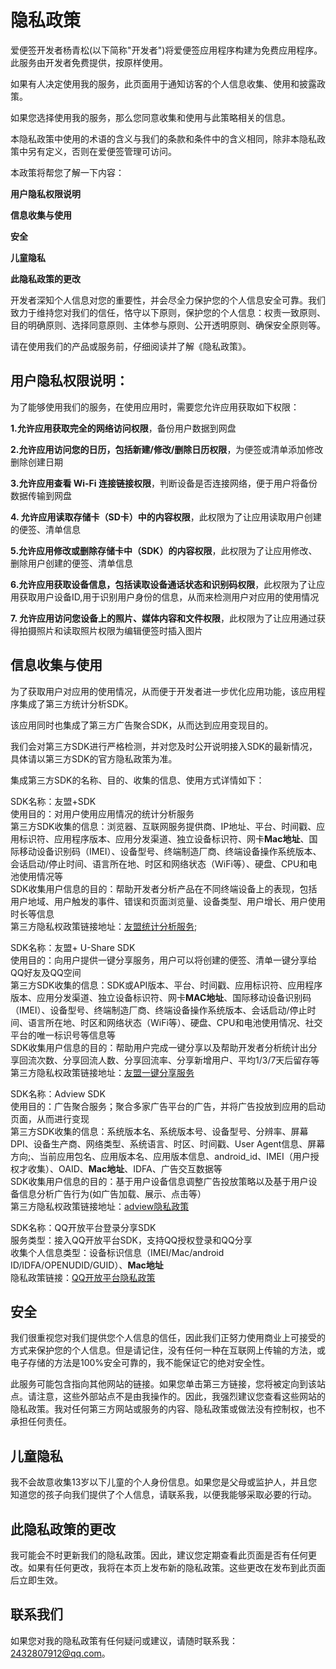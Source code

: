 # 隐私政策

爱便签开发者杨青松(以下简称"开发者")将爱便签应用程序构建为免费应用程序。此服务由开发者免费提供，按原样使用。  

如果有人决定使用我的服务，此页面用于通知访客的个人信息收集、使用和披露政策。  

如果您选择使用我的服务，那么您同意收集和使用与此策略相关的信息。  

本隐私政策中使用的术语的含义与我们的条款和条件中的含义相同，除非本隐私政策中另有定义，否则在爱便签管理可访问。  
  
      
本政策将帮您了解一下内容：  

**用户隐私权限说明**  

**信息收集与使用**  

**安全**  

**儿童隐私**  

**此隐私政策的更改**  
  
  
开发者深知个人信息对您的重要性，并会尽全力保护您的个人信息安全可靠。我们致力于维持您对我们的信任，恪守以下原则，保护您的个人信息：权责一致原则、目的明确原则、选择同意原则、主体参与原则、公开透明原则、确保安全原则等。  

请在使用我们的产品或服务前，仔细阅读并了解《隐私政策》。  
  
    
    
## 用户隐私权限说明：  
  
  
为了能够使用我们的服务，在使用应用时，需要您允许应用获取如下权限：  

**1.允许应用获取完全的网络访问权限**，备份用户数据到网盘  

**2.允许应用访问您的日历，包括新建/修改/删除日历权限**，为便签或清单添加修改删除创建日期  

**3.允许应用查看 Wi-Fi 连接链接权限**，判断设备是否连接网络，便于用户将备份数据传输到网盘  

**4. 允许应用读取存储卡（SD卡）中的内容权限**，此权限为了让应用读取用户创建的便签、清单信息  

**5.允许应用修改或删除存储卡中（SDK）的内容权限**，此权限为了让应用修改、删除用户创建的便签、清单信息  

**6.允许应用获取设备信息，包括读取设备通话状态和识别码权限**，此权限为了让应用获取用户设备ID,用于识别用户身份的信息，从而来检测用户对应用的使用情况  

**7. 允许应用访问您设备上的照片、媒体内容和文件权限**，此权限为了让应用通过获得拍摄照片和读取照片权限为编辑便签时插入图片  
  
     
    
## 信息收集与使用  
  
      
 为了获取用户对应用的使用情况，从而便于开发者进一步优化应用功能，该应用程序集成了第三方统计分析SDK。  

该应用同时也集成了第三方广告聚合SDK，从而达到应用变现目的。  

我们会对第三方SDK进行严格检测，并对您及时公开说明接入SDK的最新情况，具体请以第三方SDK的官方隐私政策为准。  

集成第三方SDK的名称、目的、收集的信息、使用方式详情如下：  
  
    
    
SDK名称：友盟+SDK   
使用目的：对用户使用应用情况的统计分析服务  
第三方SDK收集的信息：浏览器、互联网服务提供商、IP地址、平台、时间戳、应用标识符、应用程序版本、应用分发渠道、独立设备标识符、网卡**Mac地址**、国际移动设备识别码（IMEI）、设备型号、终端制造厂商、终端设备操作系统版本、会话启动/停止时间、语言所在地、时区和网络状态（WiFi等）、硬盘、CPU和电池使用情况等  
SDK收集用户信息的目的：帮助开发者分析产品在不同终端设备上的表现，包括用户地域、用户触发的事件、错误和页面浏览量、设备类型、用户增长、用户使用时长等信息  
第三方隐私权政策链接地址：[友盟统计分析服务](https://www.umeng.com/policy);  
  
    
SDK名称：友盟+ U-Share SDK  
使用目的：向用户提供一键分享服务，用户可以将创建的便签、清单一键分享给QQ好友及QQ空间  
第三方SDK收集的信息：SDK或API版本、平台、时间戳、应用标识符、应用程序版本、应用分发渠道、独立设备标识符、网卡**MAC地址**、国际移动设备识别码（IMEI）、设备型号、终端制造厂商、终端设备操作系统版本、会话启动/停止时间、语言所在地、时区和网络状态（WiFi等）、硬盘、CPU和电池使用情况、社交平台的唯一标识号等信息等  
SDK收集用户信息的目的：帮助用户完成一键分享以及帮助开发者分析统计出分享回流次数、分享回流人数、分享回流率、分享新增用户、平均1/3/7天后留存等  
第三方隐私权政策链接地址：[友盟一键分享服务](https://www.umeng.com/policy)  
  
    
SDK名称：Adview SDK  
使用目的：广告聚合服务；聚合多家广告平台的广告，并将广告投放到应用的启动页面，从而进行变现  
第三方SDK收集的信息：系统版本名、系统版本号、设备型号、分辨率、屏幕DPI、设备生产商、网络类型、系统语言、时区、时间戳、User Agent信息、屏幕方向;、当前应用包名、应用版本名、应用版本信息、android_id、IMEI（用户授权才收集）、OAID、**Mac地址**、IDFA、广告交互数据等  
SDK收集用户信息的目的：基于用户设备信息调整广告投放策略以及基于用户设备信息分析广告行为(如广告加载、展示、点击等）  
第三方隐私权政策链接地址：[adview隐私政策](http://adview.cn/about/company)  
  
    
SDK名称：QQ开放平台登录分享SDK  
服务类型：接入QQ开放平台SDK，支持QQ授权登录和QQ分享  
收集个人信息类型：设备标识信息（IMEI/Mac/android ID/IDFA/OPENUDID/GUID）、**Mac地址**  
隐私政策链接：[QQ开放平台隐私政策](https://ti.qq.com/agreement)  
  
    
    

## 安全

我们很重视您对我们提供您个人信息的信任，因此我们正努力使用商业上可接受的方式来保护您的个人信息。但是请记住，没有任何一种在互联网上传输的方法，或电子存储的方法是100%安全可靠的，我不能保证它的绝对安全性。  

此服务可能包含指向其他网站的链接。如果您单击第三方链接，您将被定向到该站点。请注意，这些外部站点不是由我操作的。因此，我强烈建议您查看这些网站的隐私政策。我对任何第三方网站或服务的内容、隐私政策或做法没有控制权，也不承担任何责任。  
  
    
    

## 儿童隐私

我不会故意收集13岁以下儿童的个人身份信息。如果您是父母或监护人，并且您知道您的孩子向我们提供了个人信息，请联系我，以便我能够采取必要的行动。  
  
    
    

## 此隐私政策的更改

我可能会不时更新我们的隐私政策。因此，建议您定期查看此页面是否有任何更改。如果有任何更改，我将在本页上发布新的隐私政策。这些更改在发布到此页面后立即生效。  
  
    
    

## 联系我们

如果您对我的隐私政策有任何疑问或建议，请随时联系我：2432807912@qq.com。
